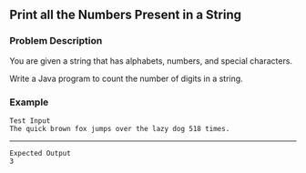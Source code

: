 ## Print all the Numbers Present in a String

### Problem Description
You are given a string that has alphabets, numbers, and special characters.

Write a Java program to count the number of digits in a string.

### Example
    Test Input
    The quick brown fox jumps over the lazy dog 518 times.
----
    Expected Output
    3